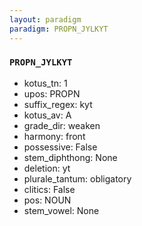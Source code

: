 ```yaml
---
layout: paradigm
paradigm: PROPN_JYLKYT
---
```

### ` PROPN_JYLKYT `


* kotus_tn: 1
* upos: PROPN
* suffix_regex: kyt
* kotus_av: A
* grade_dir: weaken
* harmony: front
* possessive: False
* stem_diphthong: None
* deletion: yt
* plurale_tantum: obligatory
* clitics: False
* pos: NOUN
* stem_vowel: None
